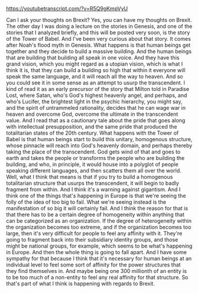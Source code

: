 https://youtubetranscript.com/?v=R5Q9gKmpVyU

 Can I ask your thoughts on Brexit? Yes, you can have my thoughts on Brexit. The other day I was doing a lecture on the stories in Genesis, and one of the stories that I analyzed briefly, and this will be posted very soon, is the story of the Tower of Babel. And I've been very curious about that story. It comes after Noah's flood myth in Genesis. What happens is that human beings get together and they decide to build a massive building. And the human beings that are building that building all speak in one voice. And they have this grand vision, which you might regard as a utopian vision, which is what I think it is, that they can build a building so high that within it everyone will speak the same language, and it will reach all the way to heaven. And so you could see it in some sense as an attempt to usurp the transcendent. I kind of read it as an early precursor of the story that Milton told in Paradise Lost, where Satan, who's God's highest heavenly angel, and perhaps, and who's Lucifer, the brightest light in the psychic hierarchy, you might say, and the spirit of untrammeled rationality, decides that he can wage war in heaven and overcome God, overcome the ultimate in the transcendent value. And I read that as a cautionary tale about the pride that goes along with intellectual presupposition, and the same pride that produced the totalitarian states of the 20th century. What happens with the Tower of Babel is that human beings start to build this unitary, homogenous structure, whose pinnacle will reach into God's heavenly domain, and perhaps thereby taking the place of the transcendent. God gets wind of that and goes to earth and takes the people or transforms the people who are building the building, and who, in principle, it would house into a polyglot of people speaking different languages, and then scatters them all over the world. Well, what I think that means is that if you try to build a homogenous totalitarian structure that usurps the transcendent, it will begin to badly fragment from within. And I think it's a warning against gigantism. And I think one of the things that's happening in Europe is that we're seeing the folly of the idea of too big to fail. What we're seeing instead is the manifestation of so big it will certainly fail. And I think the reason for that is that there has to be a certain degree of homogeneity within anything that can be categorized as an organization. If the degree of heterogeneity within the organization becomes too extreme, and if the organization becomes too large, then it's very difficult for people to feel any affinity with it. They're going to fragment back into their subsidiary identity groups, and those might be national groups, for example, which seems to be what's happening in Europe. And then the whole thing is going to fall apart. And I have some sympathy for that because I think that it's necessary for human beings at an individual level to feel some sort of affinity for the power structures that they find themselves in. And maybe being one 300 millionth of an entity is to be too much of a non-entity to feel any real affinity for that structure. So that's part of what I think is happening with regards to Brexit.